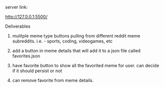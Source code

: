 server link:

http://127.0.0.1:5500/

Deliverables

1. mulitple meme type buttons pulling from different reddit meme subreddits. i.e. - sports, coding, videogames, etc

2. add a button in meme details that will add it to a json file called favorites.json

3. have favorite button to show all the favorited meme for user. can decide if it should persist or not

4. can remove favorite from meme details.
